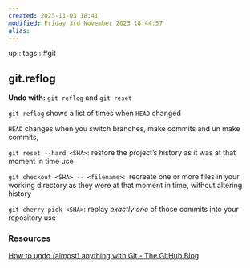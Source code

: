 ```yaml
---
created: 2023-11-03 18:41
modified: Friday 3rd November 2023 18:44:57
alias:
---
```

up::
tags:: #git

## git.reflog

**Undo with:** `git reflog` and `git reset`

`git reflog` shows a list of times when `HEAD` changed

`HEAD` changes when you switch branches, make commits and un make commits,


`git reset --hard <SHA>`: restore the project’s history as it was at that moment in time use


`git checkout <SHA> -- <filename>`:  recreate one or more files in your working directory as they were at that moment in time, without altering history


`git cherry-pick <SHA>`: replay _exactly one_ of those commits into your repository use

### Resources
[How to undo (almost) anything with Git - The GitHub Blog](https://github.blog/2015-06-08-how-to-undo-almost-anything-with-git/)
